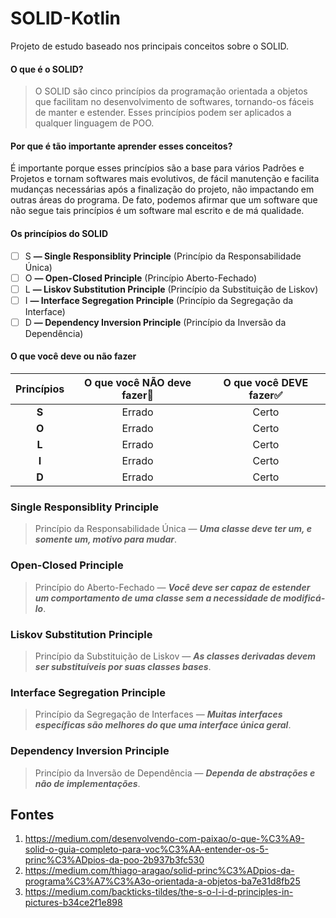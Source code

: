 # SOLID-Kotlin
Projeto de estudo baseado nos principais conceitos sobre o SOLID.

#### O que é o SOLID?

> O SOLID são cinco princípios da programação orientada a objetos que facilitam no desenvolvimento de softwares, tornando-os fáceis de manter e estender. Esses princípios podem ser aplicados a qualquer linguagem de POO.

#### Por que é tão importante aprender esses conceitos?

É importante porque esses princípios são a base para vários Padrões e Projetos e tornam softwares mais evolutivos, de fácil manutenção e facilita mudanças necessárias após a finalização do projeto, não impactando em outras áreas do programa. De fato, podemos afirmar que um software que não segue tais princípios é um software mal escrito e de má qualidade. 

#### Os princípios do SOLID

- [ ] S **— Single Responsiblity Principle** (Princípio da Responsabilidade Única)
- [ ] O **— Open-Closed Principle** (Princípio Aberto-Fechado)
- [ ] L **— Liskov Substitution Principle** (Princípio da Substituição de Liskov)
- [ ] I **— Interface Segregation Principle** (Princípio da Segregação da Interface)
- [ ] D **— Dependency Inversion Principle** (Princípio da Inversão da Dependência)

#### O que você deve ou não fazer

| **Princípios** | **O que você NÃO deve fazer**🚫 | **O que você DEVE fazer**✅ |
| :------------: | :----------------------------: | :------------------------: |
|     **S**      |             Errado             |           Certo            |
|     **O**      |             Errado             |           Certo            |
|     **L**      |             Errado             |           Certo            |
|     **I**      |             Errado             |           Certo            |
|     **D**      |             Errado             |           Certo            |

### Single Responsiblity Principle 

> Princípio da Responsabilidade Única — ***Uma classe deve ter um, e somente um, motivo para mudar***.

### Open-Closed Principle 

> Princípio do Aberto-Fechado — ***Você deve ser capaz de estender um comportamento de uma classe sem a necessidade de modificá-lo***.

### Liskov Substitution Principle

> Princípio da Substituição de Liskov — ***As classes derivadas devem ser substituíveis por suas classes bases***.

### Interface Segregation Principle 

> Princípio da Segregação de Interfaces — ***Muitas interfaces específicas são melhores do que uma interface única geral***.

### Dependency Inversion Principle

> Princípio da Inversão de Dependência — ***Dependa de abstrações e não de implementações***.

## Fontes

1. https://medium.com/desenvolvendo-com-paixao/o-que-%C3%A9-solid-o-guia-completo-para-voc%C3%AA-entender-os-5-princ%C3%ADpios-da-poo-2b937b3fc530
2. https://medium.com/thiago-aragao/solid-princ%C3%ADpios-da-programa%C3%A7%C3%A3o-orientada-a-objetos-ba7e31d8fb25
3. https://medium.com/backticks-tildes/the-s-o-l-i-d-principles-in-pictures-b34ce2f1e898
